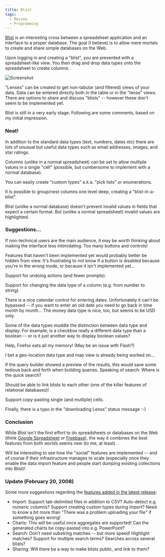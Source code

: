 ```yaml
---
title: Blist
tags:
  - Review
  - Programming
---
```


[Blist](http://www.blist.com/) is an interesting cross between a spreadsheet application and an interface to a proper database. The goal (I believe) is to allow mere mortals to create and share simple databases on the Web.

Upon logging in and creating a "blist", you are presented with a spreadsheet-like view. You then drag and drop data types onto the spreadsheet to create columns.

![Screenshot](screenshot.png)

"Lenses" can be created to get non-tabular (and filtered) views of your data. Data can be entered directly both in the table or in the "lense" views. There are options to share and discuss "blists" -- however these don't seem to be implemented yet.

Blist is still in a very early stage. Following are some comments, based on my initial impression.

### Neat!

In addition to the standard data types (text, numbers, dates etc) there are lots of unusual but useful data types such as email addresses, images, and star ratings.

Columns (unlike in a normal spreadsheet) can be set to allow multiple values in a single "cell" (possible, but cumbersome to implement with a normal database).

You can easily create "custom types" a.k.a. "pick lists" or enumerations.

It is possible to group/nest columns one level deep, creating a "blist-in-a-blist".

Blist (unlike a normal database) doesn't prevent invalid values in fields that expect a certain format. But (unlike a normal spreadsheet) invalid values are highlighted.

### Suggestions...

If non-technical users are the main audience, it may be worth thinking about making the interface less intimidating. Too many buttons and controls!

Features that haven't been implemented yet would probably better be hidden from view. It's frustrating to not know if a button is disabled because you're in the wrong mode, or because it isn't implemented yet...

Support for undoing actions (and fewer prompts).

Support for changing the data type of a column (e.g. from number to string).

There is a nice calendar control for entering dates. Unfortunately it can't be bypassed -- if you want to enter an old date you need to go back in time month by month... The money data type is nice, too, but seems to be USD only.

Some of the data types muddle the distinction between data type and display. For example, is a checkbox really a different data type than a boolean -- or is it just another way to display boolean values?

Help, Firefox eats all my memory! (May be an issue with Flash?)

I bet a geo-location data type and map view is already being worked on...

If the query builder showed a preview of the results, this would save some tedious back and forth when building queries. Speaking of search: Where is the quick search?

Should be able to link blists to each other (one of the killer features of relational databases)!

Support copy-pasting single (and multiple) cells.

Finally, there is a typo in the "downloading Lenss" status message :-)

### Conclusion

While Blist isn't the first effort to do spreadsheets or databases on the Web (think [Google Spreadsheet](http://docs.google.com/) or [Freebase](http://www.freebase.com/)), the way it combines the best features from both worlds seems new (to me, at least).

Will be interesting to see how the "social" features are implemented -- and of course if their infrastructure manages to scale (especially once they enable the data import feature and people start dumping existing collections into Blist)!

### Update (February 20, 2008)

Some more suggestions regarding the <a href="http://blog.blist.com/index.php/2008/02/20/new-features-excel-import-sharing-charts-search/">features added in the latest release</a>:

* Import: Support tab-delimited files in addition to CSV? Auto-detect e.g. numeric columns? Support creating custom types during import? Need to know a bit more than "There was a problem uploading your file" if something goes wrong!
* Charts: This will be useful once aggregates are supported! Can the generated charts be copy-pasted into e.g. PowerPoint?
* Search: Don't need substring matches -- but more speed! Highlight matches? Support for multiple search terms? Searches across several blists?
* Sharing: Will there be a way to make blists public, and link to them?
